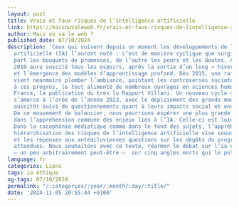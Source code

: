 ```yaml
---
layout: post
title: Vrais et faux risques de l’intelligence artificielle
link: https://maisouvaleweb.fr/vrais-et-faux-risques-de-lintelligence-artificielle/
author: Mais où va le web ?
published_date: 07/10/2024
description: 'Ceux qui suivent depuis un moment les développements de l’intelligence
  artificielle (IA) l’auront noté : c’est de manière cyclique que surgissent d’une
  part les bouquets de promesses, de l’autre les peurs et les doutes. Ainsi la décennie
  2010 aura suscité tous les espoirs, après la sortie d’un long « hiver de l’IA »
  et l’émergence des modèles d’apprentissage profond. Dès 2015, une rafale de critiques
  vient néanmoins plomber l’ambiance, pointant les controverses sociotechniques liées
  à ces progrès, le tout alimenté de nombreux ouvrages en sciences humaines et en
  France, la publication du très lu Rapport Villani. Un nouveau cycle de promesses
  s’amorce à l’orée de l’année 2023, avec le déploiement des grands modèles de langage,
  aussitôt suivi de questionnements quant à leurs impacts social et environnemental.
  De ce mouvement de balancier, nous pourrions espérer une plus grande maturité collective
  dans l’appréhension commune des enjeux liés à l’IA. Celle-ci est loin d’être acquise.
  Dans la cacophonie médiatique comme dans le fond des sujets, l’appréhension et la
  hiérarchisation des risques de l’intelligence artificielle vise souvent à côté,
  et les réponses aux antédiluviennes questions sur les dégâts du progrès sont toujours
  attendues. Nous souhaitons avec ce texte, réarmer le débat sur l’ia en portant l’attention
  – un peu arbitrairement peut-être –  sur cinq angles morts qui le polluent actuellement.'
language: fr
categories: Liens
tags: ia éthique
og-tags: 07/10/2024
permalink: "/:categories/:year/:month/:day/:title/"
date: '2024-11-05 20:55:44 +0100'
---
```


